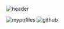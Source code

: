 ![header](https://capsule-render.vercel.app/api?type=Waving&text=HyeYeon's%20Profile&height=150&color=auto&animation=fadeIn&fontSize=40)

![mypofiles](https://github-readme-stats.vercel.app/api?username=yanghyeyeon&theme=blue-green)
![github](https://img.shields.io/badge/GitHub-100000?style=for-the-badge&logo=github&logoColor=white)



